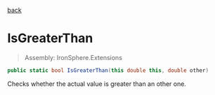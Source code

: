 ﻿

[back](/IronSphere.Extensions/types/DoubleExtension)

# IsGreaterThan

> Assembly: IronSphere.Extensions

```csharp
public static bool IsGreaterThan(this double this, double other)
```

Checks whether the actual value is greater than an other one.

 